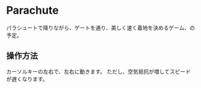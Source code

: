 # Parachute

パラシュートで降りながら、ゲートを通り、美しく速く着地を決めるゲーム、の予定。

## 操作方法

カーソルキーの左右で、左右に動きます。
ただし、空気抵抗が増してスピードが遅くなります。
